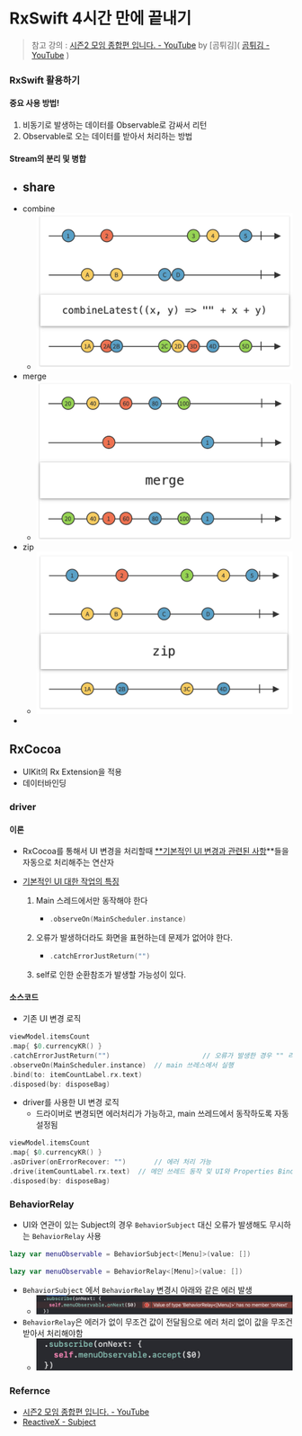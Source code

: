 # RxSwift 4시간 만에 끝내기

> 참고 강의 :  [시즌2 모임 종합편 입니다. - YouTube](https://www.youtube.com/watch?v=iHKBNYMWd5I) by [곰튀김]( [곰튀김 - YouTube](https://www.youtube.com/channel/UCsrPur3UrxuwGmT1Jq6tkQw) )





### RxSwift 활용하기

#### 중요 사용 방법!

1. 비동기로 발생하는 데이터를 Observable로 감싸서 리턴
2. Observable로 오는 데이터를 받아서 처리하는 방법


#### Stream의 분리 및 병합

- share
  - 
- combine
  - ![Stream_combineLastest](../image/4hr_RxSwift/Stream_combineLastest.png)
- merge
  - ![Stream_merge](../image/4hr_RxSwift/Stream_merge.png)
- zip
  - ![Stream_zip](../image/4hr_RxSwift/Stream_zip.png)
- 



## RxCocoa

- UIKit의 Rx Extension을 적용
- 데이터바인딩

### driver

#### 이론

- RxCocoa를 통해서 UI 변경을 처리할때 <u>**기본적인 UI 변경과 관련된 사항</u>**들을 자동으로 처리해주는 연산자

- <u>기본적인 UI 대한 작업의 특징</u>

  1. Main 스레드에서만 동작해야 한다

     - ```swift
       .observeOn(MainScheduler.instance)
       ```

  2. 오류가 발생하더라도 화면을 표현하는데 문제가 없어야 한다.

     - ```swift
       .catchErrorJustReturn("")
       ```

  3. self로 인한 순환참조가 발생할 가능성이 있다.

#### 소스코드

- 기존 UI 변경 로직

```swift
viewModel.itemsCount
.map{ $0.currencyKR() }
.catchErrorJustReturn("")						// 오류가 발생한 경우 "" 리턴
.observeOn(MainScheduler.instance) 	// main 쓰레스에서 실행
.bind(to: itemCountLabel.rx.text)	  
.disposed(by: disposeBag)
```

- driver를 사용한 UI 변경 로직
  - 드라이버로 변경되면 에러처리가 가능하고, main 쓰레드에서 동작하도록 자동 설정됨

```swift
viewModel.itemsCount
.map{ $0.currencyKR() }
.asDriver(onErrorRecover: "")		// 에러 처리 가능
.drive(itemCountLabel.rx.text)	// 메인 쓰레드 동작 및 UI와 Properties Bind 
.disposed(by: disposeBag)
```



### BehaviorRelay

- UI와 연관이 있는 Subject의 경우 `BehaviorSubject` 대신 오류가 발생해도 무시하는 `BehaviorRelay`  사용


```swift
lazy var menuObservable = BehaviorSubject<[Menu]>(value: [])
```

```swift
lazy var menuObservable = BehaviorRelay<[Menu]>(value: [])
```



- `BehaviorSubject` 에서 `BehaviorRelay` 변경시 아래와 같은 에러 발생
  - ![subjectRelay](../image/4hr_RxSwift/subjectRelay_Error.png)
- `BehaviorRelay`은 에러가 없이 무조건 값이 전달됨으로 에러 처리 없이 값을 무조건 받아서 처리해야함
  - <img src="../image/4hr_RxSwift/subjectRelay_Error_Resolve.png" alt="subjectRelay_Error_Resolve" style="zoom:67%;" />



### Refernce

-  [시즌2 모임 종합편 입니다. - YouTube](https://www.youtube.com/watch?v=iHKBNYMWd5I) 
-  [ReactiveX - Subject](http://reactivex.io/documentation/subject.html) 

